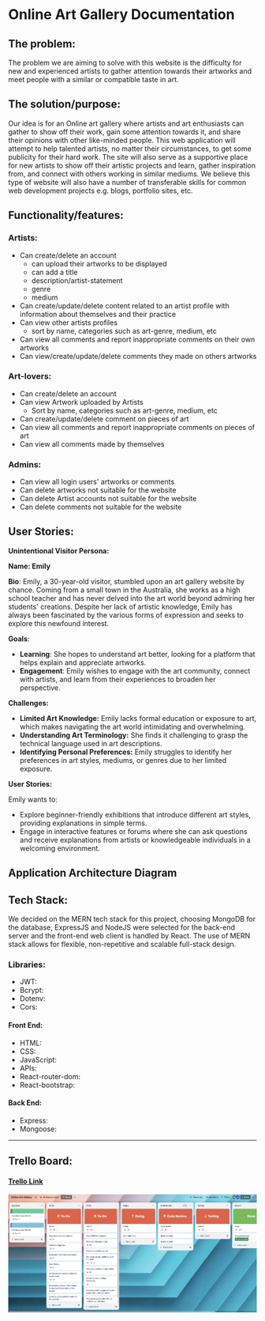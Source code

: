 # Online Art Gallery Documentation

## The problem:

The problem we are aiming to solve with this website is the difficulty for new and experienced artists to gather attention towards their artworks and meet people with a similar or compatible taste in art.

## The solution/purpose:

Our idea is for an Online art gallery where artists and art enthusiasts can gather to show off their work, gain some attention towards it, and share their opinions with other like-minded people. This web application will attempt to help talented artists, no matter their circumstances, to get some publicity for their hard work. The site will also serve as a supportive place for new artists to show off their artistic projects and learn, gather inspiration from, and connect with others working in similar mediums. We believe this type of website will also have a number of transferable skills for common web development projects e.g. blogs, portfolio sites, etc.

## Functionality/features:

### Artists:

- Can create/delete an account
  - can upload their artworks to be displayed
  - can add a title
  - description/artist-statement
  - genre
  - medium
- Can create/update/delete content related to an artist profile with information about themselves and their practice
- Can view other artists profiles
  - sort by name, categories such as art-genre, medium, etc
- Can view all comments and report inappropriate comments on their own artworks
- Can view/create/update/delete comments they made on others artworks

### Art-lovers:

- Can create/delete an account
- Can view Artwork uploaded by Artists
  - Sort by name, categories such as art-genre, medium, etc
- Can create/update/delete comment on pieces of art
- Can view all comments and report inappropriate comments on pieces of art
- Can view all comments made by themselves

### Admins:

- Can view all login users' artworks or comments
- Can delete artworks not suitable for the website
- Can delete Artist accounts not suitable for the website
- Can delete comments not suitable for the website

## User Stories:

**Unintentional Visitor Persona:**

**Name: Emily**

**Bio**:
Emily, a 30-year-old visitor, stumbled upon an art gallery website by chance. Coming from a small town in the Australia, she works as a high school teacher and has never delved into the art world beyond admiring her students' creations. Despite her lack of artistic knowledge, Emily has always been fascinated by the various forms of expression and seeks to explore this newfound interest.

**Goals**:

- **Learning**: She hopes to understand art better, looking for a platform that helps explain and appreciate artworks.
- **Engagement**: Emily wishes to engage with the art community, connect with artists, and learn from their experiences to broaden her perspective.

**Challenges:**

- **Limited Art Knowledge:** Emily lacks formal education or exposure to art, which makes navigating the art world intimidating and overwhelming.
- **Understanding Art Terminology:** She finds it challenging to grasp the technical language used in art descriptions.
- **Identifying Personal Preferences:** Emily struggles to identify her preferences in art styles, mediums, or genres due to her limited exposure.

**User Stories:**

Emily wants to:

- Explore beginner-friendly exhibitions that introduce different art styles, providing explanations in simple terms.
- Engage in interactive features or forums where she can ask questions and receive explanations from artists or knowledgeable individuals in a welcoming environment.

## Application Architecture Diagram

## Tech Stack:

We decided on the MERN tech stack for this project, choosing MongoDB for the database, ExpressJS and NodeJS were selected for the back-end server and the front-end web client is handled by React. The use of MERN stack allows for flexible, non-repetitive and scalable full-stack design.

### Libraries:

- JWT:
- Bcrypt:
- Dotenv:
- Cors:

#### Front End:

- HTML:
- CSS:
- JavaScript:
- APIs:
- React-router-dom:
- React-bootstrap:

#### Back End:

- Express:
- Mongoose:

---

## Trello Board:

#### [Trello Link](https://trello.com/b/v5aGv47r/online-art-gallery)

![pic1](./docs/Trello%201.png)
